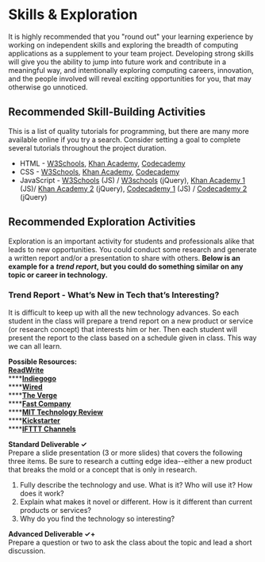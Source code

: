 # Skills & Exploration

It is highly recommended that you "round out" your learning experience by working on independent skills and exploring the breadth of computing applications as a supplement to your team project. Developing strong skills will give you the ability to jump into future work and contribute in a meaningful way, and intentionally exploring computing careers, innovation, and the people involved will reveal exciting opportunities for you, that may otherwise go unnoticed.

## Recommended Skill-Building Activities

This is a list of quality tutorials for programming, but there are many more available online if you try a search. Consider setting a goal to complete several tutorials throughout the project duration.

* HTML - [W3Schools](https://www.w3schools.com/html/default.asp), [Khan Academy](https://www.khanacademy.org/computing/computer-programming/html-css), [Codecademy](https://www.codecademy.com/learn/learn-html)​
* CSS - [W3Schools](https://www.w3schools.com/css/default.asp), [Khan Academy](https://www.khanacademy.org/computing/computer-programming/html-css), [Codecademy](https://www.codecademy.com/learn/learn-css)​
* JavaScript - [W3Schools](https://www.w3schools.com/jS/default.asp) \(JS\) / [W3schools](https://www.w3schools.com/jquery/default.asp) \(jQuery\), [Khan Academy 1](https://www.khanacademy.org/computing/computer-programming/programming) \(JS\)/ [Khan Academy 2](https://www.khanacademy.org/computing/computer-programming/html-js-jquery) \(jQuery\), [Codecademy 1](https://www.codecademy.com/learn/introduction-to-javascript) \(JS\) / [Codecademy 2](https://www.codecademy.com/learn/learn-jquery) \(jQuery\)

## Recommended Exploration Activities

Exploration is an important activity for students and professionals alike that leads to new opportunities. You could conduct some research and generate a written report and/or a presentation to share with others. **Below is an example for a** _**trend report**_**, but you could do something similar on any topic or career in technology.**

### **Trend Report - What’s New in Tech that’s Interesting?**

It is difficult to keep up with all the new technology advances. So each student in the class will prepare a trend report on a new product or service \(or research concept\)  that interests him or her. Then each student will present the report to the class based on a schedule given in class. This way we can all learn.

**Possible Resources:**  
[**ReadWrite**](http://readwrite.com/)  
****[**Indiegogo**](https://www.indiegogo.com/explore/technology#/browse/popular_all)  
****[**Wired**](http://www.wired.com/)  
****[**The Verge**](http://www.theverge.com)  
****[**Fast Company**](http://www.fastcompany.com/)  
****[**MIT Technology Review**](http://www.technologyreview.com/)  
****[**Kickstarter**](https://www.kickstarter.com/)  
****[**IFTTT Channels**](https://ifttt.com/channels)

**Standard Deliverable ✓**  
Prepare a slide presentation \(3 or more slides\) that covers the following three items. Be sure to research a cutting edge idea--either a new product that breaks the mold or a concept that is only in research.

1. Fully describe the technology and use. What is it? Who will use it? How does it work?
2. Explain what makes it novel or different. How is it different than current products or services?
3. Why do you find the technology so interesting?

**Advanced Deliverable ✓+**  
Prepare a question or two to ask the class about the topic and lead a short discussion.  


